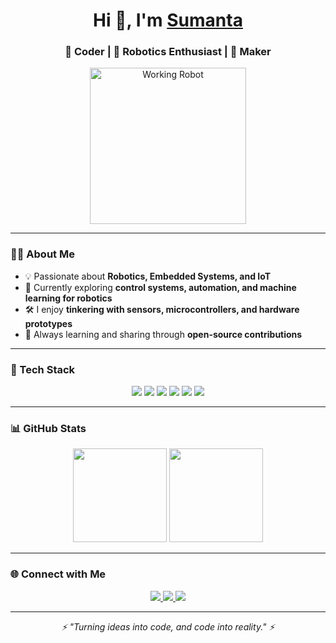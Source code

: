 <!-- Profile README.md -->

<!-- Animated Header -->
<h1 align="center">
  Hi 👋, I'm <a href="#">Sumanta</a>
</h1>
<h3 align="center">
  🚀 Coder | 🤖 Robotics Enthusiast | 🔧 Maker
</h3>

<!-- Animated Robot GIF -->
<p align="center">
  <img src="https://media0.giphy.com/media/v1.Y2lkPTc5MGI3NjExd2N0bjliaHJjOXBiazRqdXFia2E1ejRzYTA5Y2E5OXJ0NDdmcmdmZyZlcD12MV9pbnRlcm5hbF9naWZfYnlfaWQmY3Q9Zw/S9d8XB557e8phGLBVS/giphy.gif" width="250" alt="Working Robot">
</p>

---

### 👨‍💻 About Me
- 💡 Passionate about **Robotics, Embedded Systems, and IoT**  
- 🔭 Currently exploring **control systems, automation, and machine learning for robotics**  
- 🛠️ I enjoy **tinkering with sensors, microcontrollers, and hardware prototypes**  
- 🌱 Always learning and sharing through **open-source contributions**  

---

### 🚀 Tech Stack
<p align="center">
  <!-- Languages -->
  <img src="https://img.shields.io/badge/C-00599C?style=for-the-badge&logo=c&logoColor=white" />
  <img src="https://img.shields.io/badge/C++-00427E?style=for-the-badge&logo=cplusplus&logoColor=white" />
  <img src="https://img.shields.io/badge/Python-FFD43B?style=for-the-badge&logo=python&logoColor=blue" />
  <img src="https://img.shields.io/badge/Arduino-00979D?style=for-the-badge&logo=arduino&logoColor=white" />
  <img src="https://img.shields.io/badge/Raspberry%20Pi-C51A4A?style=for-the-badge&logo=raspberry-pi&logoColor=white" />
  <img src="https://img.shields.io/badge/ESP32-000000?style=for-the-badge&logo=espressif&logoColor=white" />
</p>

---

### 📊 GitHub Stats
<p align="center">
  <img src="https://github-readme-stats.vercel.app/api?username=technomaxxa&show_icons=true&theme=radical" height="150" />
  <img src="https://github-readme-stats.vercel.app/api/top-langs/?username=technomaxxa&layout=compact&theme=radical" height="150" />
</p>

---

### 🌐 Connect with Me
<p align="center">
  <a href="https://linkedin.com/in/yourusername">
    <img src="https://img.shields.io/badge/LinkedIn-0077B5?style=for-the-badge&logo=linkedin&logoColor=white" />
  </a>
  <a href="https://twitter.com/yourusername">
    <img src="https://img.shields.io/badge/Twitter-1DA1F2?style=for-the-badge&logo=twitter&logoColor=white" />
  </a>
  <a href="https://your-portfolio.com">
    <img src="https://img.shields.io/badge/Portfolio-FF7139?style=for-the-badge&logo=firefox&logoColor=white" />
  </a>
</p>

---

<p align="center">
  <i>⚡ "Turning ideas into code, and code into reality." ⚡</i>
</p>

